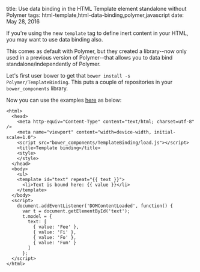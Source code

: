 title: Use data binding in the HTML Template element standalone without Polymer
tags: html-template,html-data-binding,polymer,javascript
date: May 28, 2016

If you're using the new `template` tag to define inert content in your HTML, you may want to use data binding also.

This comes as default with Polymer, but they created a library--now only used in a previous version of Polymer--that allows you to data bind standalone/independently of Polymer.

Let's first user bower to get that `bower install -s Polymer/TemplateBinding`. This puts a couple of repositories in your `bower_components` library.

Now you can use the examples [here](https://github.com/Polymer/TemplateBinding/blob/master/examples/how_to/bind_to_text.html) as below:

    <html>
      <head>
        <meta http-equiv="Content-Type" content="text/html; charset=utf-8" />
        <meta name="viewport" content="width=device-width, initial-scale=1.0">
        <script src="bower_components/TemplateBinding/load.js"></script>
        <title>Template binding</title>
        <style>
        </style>
      </head>
      <body>
        <ul>
        <template id="text" repeat="{{ text }}">
          <li>Text is bound here: {{ value }}</li>
        </template>
      </body>
      <script>
        document.addEventListener('DOMContentLoaded', function() {
          var t = document.getElementById('text');
          t.model = {
            text: [
              { value: 'Fee' },
              { value: 'Fi' },
              { value: 'Fo' },
              { value: 'Fum' }
            ]
          };
      </script>
    </html>
